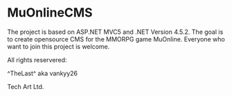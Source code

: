 # MuOnlineCMS

The project is based on ASP.NET MVC5 and .NET Version 4.5.2. The goal is to create opensource CMS for the MMORPG game MuOnline.
Everyone who want to join this project is welcome. 


All rights reservered:

^TheLast^ aka vankyy26 

Tech Art Ltd.
